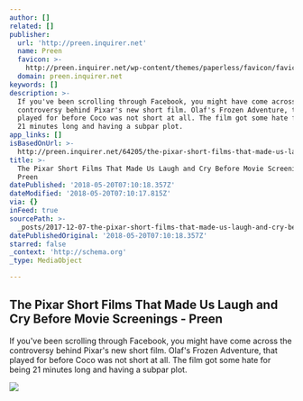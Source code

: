 ```yaml
---
author: []
related: []
publisher:
  url: 'http://preen.inquirer.net'
  name: Preen
  favicon: >-
    http://preen.inquirer.net/wp-content/themes/paperless/favicon/favicon-16x16.png
  domain: preen.inquirer.net
keywords: []
description: >-
  If you've been scrolling through Facebook, you might have come across the
  controversy behind Pixar's new short film. Olaf's Frozen Adventure, that
  played for before Coco was not short at all. The film got some hate for being
  21 minutes long and having a subpar plot.
app_links: []
isBasedOnUrl: >-
  http://preen.inquirer.net/64205/the-pixar-short-films-that-made-us-laugh-and-cry-before-movie-screenings
title: >-
  The Pixar Short Films That Made Us Laugh and Cry Before Movie Screenings -
  Preen
datePublished: '2018-05-20T07:10:18.357Z'
dateModified: '2018-05-20T07:10:17.815Z'
via: {}
inFeed: true
sourcePath: >-
  _posts/2017-12-07-the-pixar-short-films-that-made-us-laugh-and-cry-before-movi.md
datePublishedOriginal: '2018-05-20T07:10:18.357Z'
starred: false
_context: 'http://schema.org'
_type: MediaObject

---
```

<article style=""><h1>The Pixar Short Films That Made Us Laugh and Cry Before Movie Screenings - Preen</h1><p>If you've been scrolling through Facebook, you might have come across the controversy behind Pixar's new short film. Olaf's Frozen Adventure, that played for before Coco was not short at all. The film got some hate for being 21 minutes long and having a subpar plot.</p><img src="http://preen.inquirer.net/files/2017/12/Dec6-Pixar.jpg" /></article>